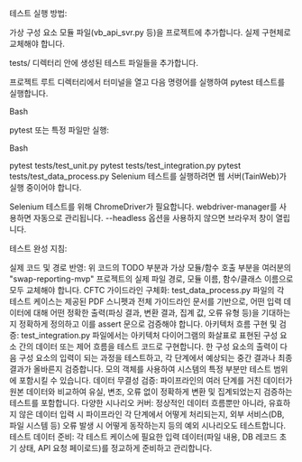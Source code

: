 테스트 실행 방법:

가상 구성 요소 모듈 파일(vb_api_svr.py 등)을 프로젝트에 추가합니다. 실제 구현체로 교체해야 합니다.

tests/ 디렉터리 안에 생성된 테스트 파일들을 추가합니다.

프로젝트 루트 디렉터리에서 터미널을 열고 다음 명령어를 실행하여 pytest 테스트를 실행합니다.

Bash

pytest
또는 특정 파일만 실행:

Bash

pytest tests/test_unit.py
pytest tests/test_integration.py
pytest tests/test_data_process.py
Selenium 테스트를 실행하려면 웹 서버(TainWeb)가 실행 중이어야 합니다.

Selenium 테스트를 위해 ChromeDriver가 필요합니다. webdriver-manager를 사용하면 자동으로 관리됩니다. --headless 옵션을 사용하지 않으면 브라우저 창이 열립니다.


테스트 완성 지침:

실제 코드 및 경로 반영: 위 코드의 TODO 부분과 가상 모듈/함수 호출 부분을 여러분의 "swap-reporting-mvp" 프로젝트의 실제 파일 경로, 모듈 이름, 함수/클래스 이름으로 모두 교체해야 합니다.
CFTC 가이드라인 구체화: test_data_process.py 파일의 각 테스트 케이스는 제공된 PDF 스니펫과 전체 가이드라인 문서를 기반으로, 어떤 입력 데이터에 대해 어떤 정확한 출력(파싱 결과, 변환 결과, 집계 값, 오류 유형 등)을 기대하는지 정확하게 정의하고 이를 assert 문으로 검증해야 합니다.
아키텍처 흐름 구현 및 검증: test_integration.py 파일에서는 아키텍처 다이어그램의 화살표로 표현된 구성 요소 간의 데이터 또는 제어 흐름을 테스트 코드로 구현합니다. 한 구성 요소의 출력이 다음 구성 요소의 입력이 되는 과정을 테스트하고, 각 단계에서 예상되는 중간 결과나 최종 결과가 올바른지 검증합니다. 모의 객체를 사용하여 시스템의 특정 부분만 테스트 범위에 포함시킬 수 있습니다.
데이터 무결성 검증: 파이프라인의 여러 단계를 거친 데이터가 원본 데이터와 비교하여 유실, 변조, 오류 없이 정확하게 변환 및 집계되었는지 검증하는 테스트를 포함합니다.
다양한 시나리오 커버: 정상적인 데이터 흐름뿐만 아니라, 유효하지 않은 데이터 입력 시 파이프라인 각 단계에서 어떻게 처리되는지, 외부 서비스(DB, 파일 시스템 등) 오류 발생 시 어떻게 동작하는지 등의 예외 시나리오도 테스트합니다.
테스트 데이터 준비: 각 테스트 케이스에 필요한 입력 데이터(파일 내용, DB 레코드 초기 상태, API 요청 페이로드)를 정교하게 준비하고 관리합니다.
